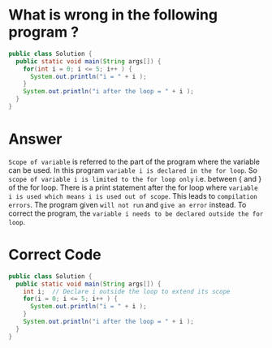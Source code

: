 # What is wrong in the following program ?
```java
public class Solution {
  public static void main(String args[]) {
    for(int i = 0; i <= 5; i++ ) {
      System.out.println("i = " + i );
    }
    System.out.println("i after the loop = " + i );
  }
}
```
# Answer
`Scope of variable` is referred to the part of the program where the variable can be used.
In this program `variable i is declared in the for loop`. So `scope of variable i is limited to the for
loop only` i.e. between { and } of the for loop. There is a print statement after the for loop
where `variable i is used which means i is used out of scope`. This leads to `compilation errors`.
The program given `will not run` and `give an error` instead. To correct the program, the `variable i
needs to be declared outside the for loop`.

# Correct Code
```java
public class Solution {
  public static void main(String args[]) {
    int i;  // Declare i outside the loop to extend its scope
    for(i = 0; i <= 5; i++ ) {
      System.out.println("i = " + i );
    }
    System.out.println("i after the loop = " + i );
  }
}
```
